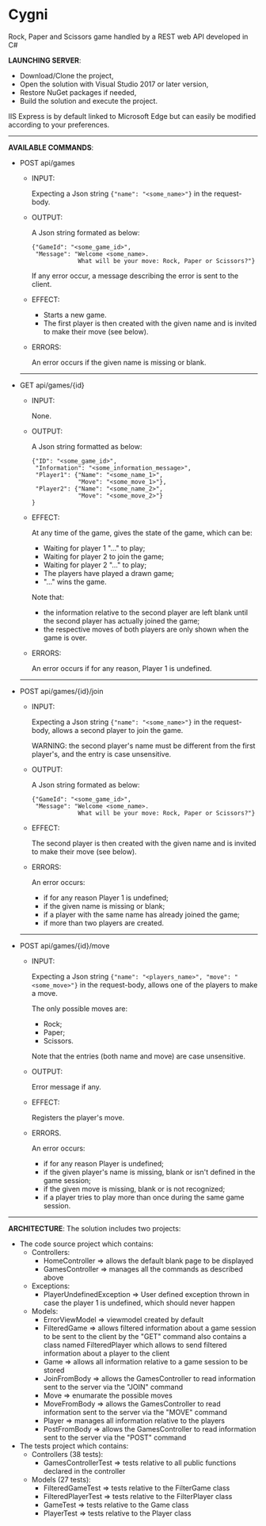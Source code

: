 # Cygni
Rock, Paper and Scissors game handled by a REST web API developed in C#

**LAUNCHING SERVER**:
- Download/Clone the project,
- Open the solution with Visual Studio 2017 or later version,
- Restore NuGet packages if needed,
- Build the solution and execute the project.

IIS Express is by default linked to Microsoft Edge but can easily be modified according to your preferences.
______________
**AVAILABLE COMMANDS**:
- POST api/games
  - INPUT:

      Expecting a Json string `{"name": "<some_name>"}` in the request-body.
  - OUTPUT:

      A Json string formated as below:
      ```
      {"GameId": "<some_game_id>",
       "Message": "Welcome <some_name>.
                   What will be your move: Rock, Paper or Scissors?"}
      ```
    If any error occur, a message describing the error is sent to the client.
  - EFFECT:

    - Starts a new game.
    - The first player is then created with the given name and is invited to make their move (see below).
  - ERRORS:

    An error occurs if the given name is missing or blank.
  __________________
- GET api/games/{id}
  - INPUT:

    None.
  - OUTPUT:

    A Json string formatted as below:
      ```
      {"ID": "<some_game_id>",
       "Information": "<some_information_message>",
       "Player1": {"Name": "<some_name_1>",
                   "Move": "<some_move_1>"},
       "Player2": {"Name": "<some_name_2>",
                   "Move": "<some_move_2>"}
      }
      ```
  - EFFECT:

    At any time of the game, gives the state of the game, which can be:
    - Waiting for player 1 "..." to play;
    - Waiting for player 2 to join the game;
    - Waiting for player 2 "..." to play;
    - The players have played a drawn game;
    - "..." wins the game.

    Note that:
    - the information relative to the second player are left blank until the second player has actually joined the game;
    - the respective moves of both players are only shown when the game is over.
  - ERRORS:

    An error occurs if for any reason, Player 1 is undefined.
  ________________________
- POST api/games/{id}/join
  - INPUT:

    Expecting a Json string `{"name": "<some_name>"}` in the request-body, allows a second player to join the game.

      WARNING: the second player's name must be different from the first player's, and the entry is case unsensitive.
  - OUTPUT:

    A Json string formated as below:
      ```
      {"GameId": "<some_game_id>",
       "Message": "Welcome <some_name>.
                   What will be your move: Rock, Paper or Scissors?"}
      ```
  - EFFECT:

    The second player is then created with the given name and is invited to make their move (see below).
  - ERRORS:

    An error occurs:
      - if for any reason Player 1 is undefined;
      - if the given name is missing or blank;
      - if a player with the same name has already joined the game;
      - if more than two players are created.
  ________________________
- POST api/games/{id}/move
  - INPUT:

    Expecting a Json string `{"name": "<players_name>", "move": "<some_move>"}` in the request-body, allows one of the players to make a move.

    The only possible moves are:
    - Rock;
    - Paper;
    - Scissors.

    Note that the entries (both name and move) are case unsensitive.
  - OUTPUT:

    Error message if any.
  - EFFECT:

    Registers the player's move.
  - ERRORS.

    An error occurs:
      - if for any reason Player is undefined;
      - if the given player's name is missing, blank or isn't defined in the game session;
      - if the given move is missing, blank or is not recognized;
      - if a player tries to play more than once during the same game session.
______________
**ARCHITECTURE**:
  The solution includes two projects:
  - The code source project which contains:
    - Controllers:
      - HomeController  => allows the default blank page to be displayed
      - GamesController => manages all the commands as described above
    - Exceptions:
      - PlayerUndefinedException  => User defined exception thrown in case the player 1 is undefined, which should never happen
    - Models:
      - ErrorViewModel  => viewmodel created by default
      - FilteredGame    => allows filtered information about a game session to be sent to the client by the "GET" command
                           also contains a class named FilteredPlayer which allows to send filtered information about a player to the client
      - Game            => allows all information relative to a game session to be stored
      - JoinFromBody    => allows the GamesController to read information sent to the server via the "JOIN" command
      - Move            => enumarate the possible moves
      - MoveFromBody    => allows the GamesController to read information sent to the server via the "MOVE" command
      - Player          => manages all information relative to the players
      - PostFromBody    => allows the GamesController to read information sent to the server via the "POST" command
  - The tests project which contains:
    - Controllers (38 tests):
      - GamesControllerTest => tests relative to all public functions declared in the controller
    - Models (27 tests):
      - FilteredGameTest    => tests relative to the FilterGame class
      - FilteredPlayerTest  => tests relative to the FilterPlayer class
      - GameTest            => tests relative to the Game class
      - PlayerTest          => tests relative to the Player class
